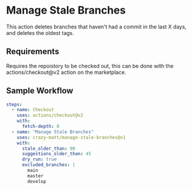# Manage Stale Branches

This action deletes branches that haven't had a commit in the last X days, and deletes the oldest tags.

## Requirements

Requires the repoistory to be checked out, this can be done with the actions/checkout@v2 action on the marketplace.

## Sample Workflow

```yaml
steps:
  - name: Checkout
    uses: actions/checkout@v2
    with:
      fetch-depth: 0
  - name: "Manage Stale Branches"
    uses: crazy-matt/manage-stale-branches@v1
    with:
      stale_older_than: 90
      suggestions_older_than: 45
      dry_run: true
      excluded_branches: |
        main
        master
        develop
```
